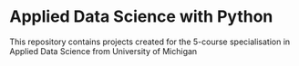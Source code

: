 # Applied Data Science with Python

This repository contains projects created for the 5-course specialisation in Applied Data Science from University of Michigan
